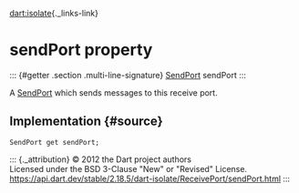 [dart:isolate](../../dart-isolate/dart-isolate-library){._links-link}

sendPort property
=================

::: {#getter .section .multi-line-signature}
[SendPort](../sendport-class) sendPort
:::

A [SendPort](../sendport-class) which sends messages to this receive
port.

Implementation {#source}
--------------

``` {.language-dart data-language="dart"}
SendPort get sendPort;
```

::: {._attribution}
© 2012 the Dart project authors\
Licensed under the BSD 3-Clause \"New\" or \"Revised\" License.\
<https://api.dart.dev/stable/2.18.5/dart-isolate/ReceivePort/sendPort.html>
:::
